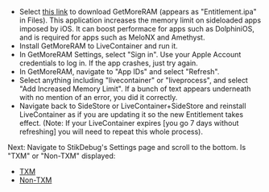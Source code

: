 - Select [this link](https://github.com/hugeBlack/GetMoreRam/releases/download/nightly/Entitlement.ipa) to download GetMoreRAM (appears as "Entitlement.ipa" in Files). This application increases the memory limit on sideloaded apps imposed by iOS. It can boost performace for apps such as DolphiniOS, and is required for apps such as MeloNX and Amethyst.
- Install GetMoreRAM to LiveContainer and run it.
- In GetMoreRAM Settings, select "Sign in". Use your Apple Account credentials to log in. If the app crashes, just try again.
- In GetMoreRAM, navigate to "App IDs" and select "Refresh".
- Select anything including "livecontainer" or "liveprocess", and select "Add Increased Memory Limit". If a bunch of text appears underneath with no mention of an error, you did it correctly.
- Navigate back to SideStore or LiveContainer+SideStore and reinstall LiveContainer as if you are updating it so the new Entitlement takes effect. (Note: If your LiveContainer expires \[you go 7 days without refreshing] you will need to repeat this whole process).

Next:
Navigate to StikDebug's Settings page and scroll to the bottom. Is "TXM" or "Non-TXM" displayed:
- [TXM](./setup-txm.md)
- [Non-TXM](./finished.md)
